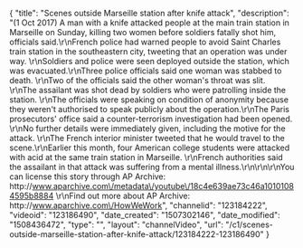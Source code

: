 {
    "title": "Scenes outside Marseille station after knife attack",
    "description": "(1 Oct 2017) A man with a knife attacked people at the main train station in Marseille on Sunday, killing two women before soldiers fatally shot him, officials said.\r\nFrench police had warned people to avoid Saint Charles train station in the southeastern city, tweeting that an operation was under way. \r\nSoldiers and police were seen deployed outside the station, which was evacuated.\r\nThree police officials said one woman was stabbed to death. \r\nTwo of the officials said the other woman's throat was slit. \r\nThe assailant was shot dead by soldiers who were patrolling inside the station. \r\nThe officials were speaking on condition of anonymity because they weren't authorised to speak publicly about the operation.\r\nThe Paris prosecutors' office said a counter-terrorism investigation had been opened. \r\nNo further details were immediately given, including the motive for the attack. \r\nThe French interior minister tweeted that he would travel to the scene.\r\nEarlier this month, four American college students were attacked with acid at the same train station in Marseille. \r\nFrench authorities said the assailant in that attack was suffering from a mental illness.\r\n\r\n\r\nYou can license this story through AP Archive: http:\/\/www.aparchive.com\/metadata\/youtube\/18c4e639ae73c46a10101084595b8884 \r\nFind out more about AP Archive: http:\/\/www.aparchive.com\/HowWeWork",
    "channelid": "123184222",
    "videoid": "123186490",
    "date_created": "1507302146",
    "date_modified": "1508436472",
    "type": "",
    "layout": "channelVideo",
    "url": "\/c1\/scenes-outside-marseille-station-after-knife-attack\/123184222-123186490"
}